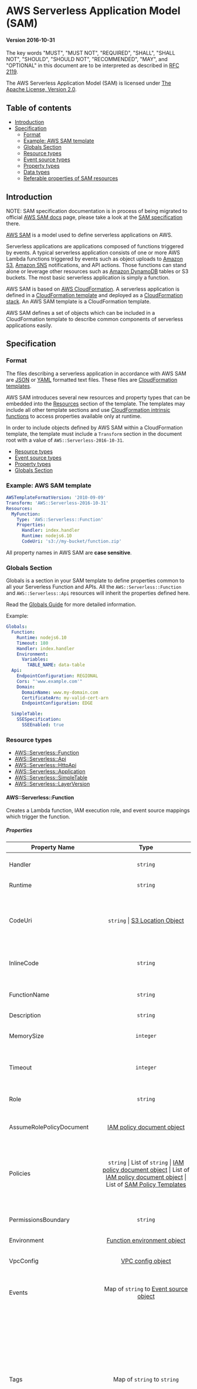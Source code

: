 # AWS Serverless Application Model (SAM)

#### Version 2016-10-31

The key words "MUST", "MUST NOT", "REQUIRED", "SHALL", "SHALL NOT", "SHOULD", "SHOULD NOT", "RECOMMENDED", "MAY", and "OPTIONAL" in this document are to be interpreted as described in [RFC 2119](http://www.ietf.org/rfc/rfc2119.txt).

The AWS Serverless Application Model (SAM) is licensed under [The Apache License, Version 2.0](http://www.apache.org/licenses/LICENSE-2.0.html).

## Table of contents
* [Introduction](#introduction)
* [Specification](#specification)
  * [Format](#format)
  * [Example: AWS SAM template](#example-aws-sam-template)
  * [Globals Section](#globals-section)
  * [Resource types](#resource-types)
  * [Event source types](#event-source-types)
  * [Property types](#property-types)
  * [Data types](#data-types)
  * [Referable properties of SAM resources](#referable-properties-of-sam-resources)


## Introduction
NOTE: SAM specification documentation is in process of being migrated to official [AWS SAM docs](https://docs.aws.amazon.com/serverless-application-model/latest/developerguide/what-is-sam.html) page, please take a look at the [SAM specification](https://docs.aws.amazon.com/serverless-application-model/latest/developerguide/sam-specification.html) there.

[AWS SAM](https://docs.aws.amazon.com/serverless-application-model/latest/developerguide/sam-specification.html) is a model used to define serverless applications on AWS.

Serverless applications are applications composed of functions triggered by events. A typical serverless application consists of one or more AWS Lambda functions triggered by events such as object uploads to [Amazon S3](https://aws.amazon.com/s3), [Amazon SNS](https://aws.amazon.com/sns) notifications, and API actions. Those functions can stand alone or leverage other resources such as [Amazon DynamoDB](https://aws.amazon.com/dynamodb) tables or S3 buckets. The most basic serverless application is simply a function.

AWS SAM is based on [AWS CloudFormation](https://aws.amazon.com/cloudformation/). A serverless application is defined in a [CloudFormation template](http://docs.aws.amazon.com/AWSCloudFormation/latest/UserGuide/gettingstarted.templatebasics.html) and deployed as a [CloudFormation stack](http://docs.aws.amazon.com/AWSCloudFormation/latest/UserGuide/updating.stacks.walkthrough.html). An AWS SAM template is a CloudFormation template.

AWS SAM defines a set of objects which can be included in a CloudFormation template to describe common components of serverless applications easily.


## Specification

### Format

The files describing a serverless application in accordance with AWS SAM are [JSON](http://www.json.org/) or [YAML](http://yaml.org/spec/1.1/) formatted text files. These files are [CloudFormation templates](http://docs.aws.amazon.com/AWSCloudFormation/latest/UserGuide/template-guide.html).

AWS SAM introduces several new resources and property types that can be embedded into the [Resources](http://docs.aws.amazon.com/AWSCloudFormation/latest/UserGuide/resources-section-structure.html) section of the template. The templates may include all other template sections and use [CloudFormation intrinsic functions](http://docs.aws.amazon.com/AWSCloudFormation/latest/UserGuide/intrinsic-function-reference.html) to access properties available only at runtime.

In order to include objects defined by AWS SAM within a CloudFormation template, the template must include a `Transform` section in the document root with a value of `AWS::Serverless-2016-10-31`.

 - [Resource types](#resource-types)
 - [Event source types](#event-source-types)
 - [Property types](#property-types)
 - [Globals Section](#globals-section)


### Example: AWS SAM template

```yaml
AWSTemplateFormatVersion: '2010-09-09'
Transform: 'AWS::Serverless-2016-10-31'
Resources:
  MyFunction:
    Type: 'AWS::Serverless::Function'
    Properties:
      Handler: index.handler
      Runtime: nodejs6.10
      CodeUri: 's3://my-bucket/function.zip'
```

All property names in AWS SAM are **case sensitive**.

### Globals Section
Globals is a section in your SAM template to define properties common to all your Serverless Function and APIs. All the `AWS::Serverless::Function` and
`AWS::Serverless::Api` resources will inherit the properties defined here.

Read the [Globals Guide](../docs/globals.rst) for more detailed information.

Example:

```yaml
Globals:
  Function:
    Runtime: nodejs6.10
    Timeout: 180
    Handler: index.handler
    Environment:
      Variables:
        TABLE_NAME: data-table
  Api:
    EndpointConfiguration: REGIONAL
    Cors: "'www.example.com'"
    Domain:
      DomainName: www.my-domain.com
      CertificateArn: my-valid-cert-arn
      EndpointConfiguration: EDGE

  SimpleTable:
    SSESpecification:
      SSEEnabled: true
```


### Resource types
 - [AWS::Serverless::Function](#awsserverlessfunction)
 - [AWS::Serverless::Api](#awsserverlessapi)
 - [AWS::Serverless::HttpApi](#awsserverlesshttpapi)
 - [AWS::Serverless::Application](#awsserverlessapplication)
 - [AWS::Serverless::SimpleTable](#awsserverlesssimpletable)
 - [AWS::Serverless::LayerVersion](#awsserverlesslayerversion)

#### AWS::Serverless::Function

Creates a Lambda function, IAM execution role, and event source mappings which trigger the function.

##### Properties

Property Name | Type | Description
---|:---:|---
Handler | `string` | **Required.** Function within your code that is called to begin execution.
Runtime | `string` | **Required.** The runtime environment.
CodeUri | `string` <span>&#124;</span> [S3 Location Object](#s3-location-object) | **Either CodeUri or InlineCode must be specified.** S3 Uri or location to the function code. The S3 object this Uri references MUST be a [Lambda deployment package](http://docs.aws.amazon.com/lambda/latest/dg/deployment-package-v2.html).
InlineCode | `string` | **Either CodeUri or InlineCode must be specified.** The inline code for the lambda.
FunctionName | `string` | A name for the function. If you don't specify a name, a unique name will be generated for you. [More Info](http://docs.aws.amazon.com/AWSCloudFormation/latest/UserGuide/aws-resource-lambda-function.html#cfn-lambda-function-functionname)
Description | `string` | Description of the function.
MemorySize | `integer` | Size of the memory allocated per invocation of the function in MB. Defaults to 128.
Timeout | `integer` | Maximum time that the function can run before it is killed in seconds. Defaults to 3.
Role | `string` | ARN of an IAM role to use as this function's execution role. If omitted, a default role is created for this function.
AssumeRolePolicyDocument | [IAM policy document object](http://docs.aws.amazon.com/IAM/latest/UserGuide/reference_policies.html) | AssumeRolePolicyDocument of the default created role for this function.
Policies | `string` <span>&#124;</span> List of `string` <span>&#124;</span> [IAM policy document object](http://docs.aws.amazon.com/IAM/latest/UserGuide/reference_policies.html) <span>&#124;</span> List of [IAM policy document object](http://docs.aws.amazon.com/IAM/latest/UserGuide/reference_policies.html) <span>&#124;</span> List of [SAM Policy Templates](../docs/policy_templates.rst) | Names of AWS managed IAM policies or IAM policy documents or SAM Policy Templates that this function needs, which should be appended to the default role for this function. If the Role property is set, this property has no meaning.
PermissionsBoundary | `string` | ARN of a permissions boundary to use for this function's execution role.
Environment | [Function environment object](#environment-object) | Configuration for the runtime environment.
VpcConfig | [VPC config object](http://docs.aws.amazon.com/AWSCloudFormation/latest/UserGuide/aws-properties-lambda-function-vpcconfig.html) | Configuration to enable this function to access private resources within your VPC.
Events | Map of `string` to [Event source object](#event-source-object) | A map (string to [Event source object](#event-source-object)) that defines the events that trigger this function. Keys are limited to alphanumeric characters.
Tags | Map of `string` to `string` | A map (string to string) that specifies the tags to be added to this function. Keys and values are limited to alphanumeric characters. Keys can be 1 to 127 Unicode characters in length and cannot be prefixed with `aws:`. Values can be 1 to 255 Unicode characters in length. When the stack is created, SAM will automatically add a `lambda:createdBy:SAM` tag to this Lambda function. Tags will also be applied to default roles generated by the function.
Tracing | `string` | String that specifies the function's [X-Ray tracing mode](http://docs.aws.amazon.com/lambda/latest/dg/lambda-x-ray.html). Accepted values are `Active` and `PassThrough`
KmsKeyArn | `string` | The Amazon Resource Name (ARN) of an AWS Key Management Service (AWS KMS) key that Lambda uses to encrypt and decrypt your function's environment variables.
DeadLetterQueue | `map` <span>&#124;</span> [DeadLetterQueue Object](#deadletterqueue-object) | Configures SNS topic or SQS queue where Lambda sends events that it can't process.
DeploymentPreference | [DeploymentPreference Object](#deploymentpreference-object) | Settings to enable Safe Lambda Deployments. Read the [usage guide](../docs/safe_lambda_deployments.rst) for detailed information.
Layers | list of `string` | List of LayerVersion ARNs that should be used by this function. The order specified here is the order that they will be imported when running the Lambda function.
AutoPublishAlias | `string` | Name of the Alias. Read [AutoPublishAlias Guide](../docs/safe_lambda_deployments.rst#instant-traffic-shifting-using-lambda-aliases) for how it works
VersionDescription | `string` | A string that specifies the Description field which will be added on the new lambda version
ReservedConcurrentExecutions | `integer` | The maximum of concurrent executions you want to reserve for the function. For more information see [AWS Documentation on managing concurrency](https://docs.aws.amazon.com/lambda/latest/dg/concurrent-executions.html)
ProvisionedConcurrencyConfig | [ProvisionedConcurrencyConfig Object](#provisioned-concurrency-config-object) | Configure provisioned capacity for a number of concurrent executions on Lambda Alias property.
EventInvokeConfig | [EventInvokeConfig object](#event-invoke-config-object) | Configure options for [asynchronous invocation](https://docs.aws.amazon.com/lambda/latest/dg/invocation-async.html) on the function.

##### Return values

###### Ref

When the logical ID of this resource is provided to the [Ref](http://docs.aws.amazon.com/AWSCloudFormation/latest/UserGuide/intrinsic-function-reference-ref.html) intrinsic function, it returns the resource name of the underlying Lambda function.

###### Fn::GetAtt

When the logical ID of this resource is provided to the [Fn::GetAtt](http://docs.aws.amazon.com/AWSCloudFormation/latest/UserGuide/intrinsic-function-reference-getatt.html) intrinsic function, it returns a value for a specified attribute of this type. This section lists the available attributes.

Attribute Name | Description
---|---
Arn | The ARN of the Lambda function.

###### Referencing Lambda Version & Alias resources

When you use `AutoPublishAlias` property, SAM will generate a Lambda Version and Alias resource for you. If you want to refer to these properties in an intrinsic function such as Ref or Fn::GetAtt, you can append `.Version` or `.Alias` suffix to the function's Logical ID. SAM will convert it to the correct Logical ID of the auto-generated Version or Alias resource respectively.

Example:

Assume the following Serverless Function

```yaml
Resources:
  MyLambdaFunction:
    Type: AWS::Serverless::Function
    Properties:
      ...
      AutoPublishAlias: live
      ...
```

Version can be referenced as:
```yaml
"Ref": "MyLambdaFunction.Version"
```

Alias can be referenced as:
```yaml
"Ref": "MyLambdaFunction.Alias"
```

This can be used with other intrinsic functions such as "Fn::GetAtt" or "Fn::Sub" or "Fn::Join" as well.

###### Example: AWS::Serverless::Function

```yaml
Handler: index.js
Runtime: nodejs6.10
CodeUri: 's3://my-code-bucket/my-function.zip'
Description: Creates thumbnails of uploaded images
MemorySize: 1024
Timeout: 15
Policies:
 - AWSLambdaExecute # Managed Policy
 - Version: '2012-10-17' # Policy Document
   Statement:
     - Effect: Allow
       Action:
         - s3:GetObject
         - s3:GetObjectACL
       Resource: 'arn:aws:s3:::my-bucket/*'
Environment:
  Variables:
    TABLE_NAME: my-table
Events:
  PhotoUpload:
    Type: S3
    Properties:
      Bucket: my-photo-bucket # bucket must be created in the same template
Tags:
  AppNameTag: ThumbnailApp
  DepartmentNameTag: ThumbnailDepartment
Layers:
  - !Sub arn:${AWS::Partition}:lambda:${AWS::Region}:123456789012:layer:MyLayer:1
```

#### AWS::Serverless::Api

Creates a collection of Amazon API Gateway resources and methods that can be invoked through HTTPS endpoints.

An `AWS::Serverless::Api` resource need not be explicitly added to a AWS Serverless Application Model template. A resource of this type is implicitly created from the union of [Api](#api) events defined on `AWS::Serverless::Function` resources defined in the template that do not refer to an `AWS::Serverless::Api` resource. An `AWS::Serverless::Api` resource should be used to define and document the API using [OpenAPI](https://github.com/OAI/OpenAPI-Specification), which provides more ability to configure the underlying Amazon API Gateway resources.

##### Properties

Property Name | Type | Description
---|:---:|---
Name | `string` | A name for the API Gateway RestApi resource.
StageName | `string` | **Required** The name of the stage, which API Gateway uses as the first path segment in the invoke Uniform Resource Identifier (URI).
DefinitionUri | `string` <span>&#124;</span> [S3 Location Object](#s3-location-object) | S3 URI or location to the OpenAPI document describing the API. If neither `DefinitionUri` nor `DefinitionBody` are specified, SAM will generate a `DefinitionBody` for you based on your template configuration. **Note** Intrinsic functions are not supported in external OpenAPI files, instead use DefinitionBody to define OpenAPI definition.
DefinitionBody | `JSON or YAML Object` | OpenAPI specification that describes your API. If neither `DefinitionUri` nor `DefinitionBody` are specified, SAM will generate a `DefinitionBody` for you based on your template configuration.
CacheClusterEnabled | `boolean` | Indicates whether cache clustering is enabled for the stage.
CacheClusterSize | `string` | The stage's cache cluster size.
Variables | Map of `string` to `string` | A map (string to string map) that defines the stage variables, where the variable name is the key and the variable value is the value. Variable names are limited to alphanumeric characters. Values must match the following regular expression: `[A-Za-z0-9._~:/?#&amp;=,-]+`.
MethodSettings | List of [CloudFormation MethodSettings property](https://docs.aws.amazon.com/AWSCloudFormation/latest/UserGuide/aws-properties-apitgateway-stage-methodsetting.html) | Configures all settings for API stage including Logging, Metrics, CacheTTL, Throttling. This value is passed through to CloudFormation. So any values supported by CloudFormation ``MethodSettings`` property can be used here.
Tags | Map of `string` to `string` | A map (string to string) that specifies the tags to be added to this API Stage. Keys and values are limited to alphanumeric characters.
EndpointConfiguration | `string` | Specify the type of endpoint for API endpoint. Value is either `REGIONAL`, `EDGE`, or `PRIVATE`.
BinaryMediaTypes | List of `string` |  List of MIME types that your API could return. Use this to enable binary support for APIs. Use `~1` instead of `/` in the mime types (See examples in [template.yaml](../examples/2016-10-31/implicit_api_settings/template.yaml)).
MinimumCompressionSize | `int` | Allow compression of response bodies based on client's Accept-Encoding header. Compression is triggered when response body size is greater than or equal to your configured threshold. The maximum body size threshold is 10 MB (10,485,760 Bytes). The following compression types are supported: gzip, deflate, and identity.
Cors | `string` or [Cors Configuration](#cors-configuration) | Enable CORS for all your APIs. Specify the domain to allow as a string or specify a dictionary with additional [Cors Configuration](#cors-configuration). NOTE: Cors requires SAM to modify your OpenAPI definition. Hence it works only inline OpenAPI defined with `DefinitionBody`.
Auth | [API Auth Object](#api-auth-object) | Auth configuration for this API. Define Lambda and Cognito `Authorizers` and specify a `DefaultAuthorizer` for this API. Can specify default ApiKey restriction using `ApiKeyRequired`. Also define `ResourcePolicy` and specify `CustomStatements` which is a list of policy statements that will be added to the resource policies on the API. To whitelist specific AWS accounts, add `AwsAccountWhitelist: [<list of account ids>]` under ResourcePolicy. Similarly, `AwsAccountBlacklist`, `IpRangeWhitelist`, `IpRangeBlacklist`, `SourceVpcWhitelist`, `SourceVpcBlacklist` are also supported.
GatewayResponses | Map of [Gateway Response Type](https://docs.aws.amazon.com/apigateway/api-reference/resource/gateway-response/) to [Gateway Response Object](#gateway-response-object) | Configures Gateway Reponses for an API. Gateway Responses are responses returned by API Gateway, either directly or through the use of Lambda Authorizers. Keys for this object are passed through to Api Gateway, so any value supported by `GatewayResponse.responseType` is supported here.
AccessLogSetting | [CloudFormation AccessLogSetting property](https://docs.aws.amazon.com/AWSCloudFormation/latest/UserGuide/aws-properties-apigateway-stage-accesslogsetting.html) | Configures Access Log Setting for a stage. This value is passed through to CloudFormation, so any value supported by `AccessLogSetting` is supported here.
CanarySetting | [CloudFormation CanarySetting property](https://docs.aws.amazon.com/AWSCloudFormation/latest/UserGuide/aws-properties-apigateway-stage-canarysetting.html) | Configure a Canary Setting to a Stage of a regular deployment. This value is passed through to Cloudformation, so any value supported by `CanarySetting` is supported here.
TracingEnabled | `boolean` | Indicates whether active tracing with X-Ray is enabled for the stage.
Models | `List of JSON or YAML objects` | JSON schemas that describes the models to be used by API methods.
Domain | [Domain Configuration Object](#domain-configuration-object) | Configuration settings for custom domains on API. Must contain `DomainName` and `CertificateArn`
OpenApiVersion | `string` | Version of OpenApi to use. This can either be `'2.0'` for the swagger spec or one of the OpenApi 3.0 versions, like `'3.0.1'`. Setting this property to any valid value will also remove the stage `Stage` that SAM creates.

##### Return values

###### Ref

When the logical ID of this resource is provided to the [Ref intrinsic function](http://docs.aws.amazon.com/AWSCloudFormation/latest/UserGuide/intrinsic-function-reference-ref.html), it returns the resource name of the underlying API Gateway RestApi.

##### Example: AWS::Serverless::Api

```yaml
StageName: prod
DefinitionUri: openapi.yml
```

###### Referencing generated resources - Stage & Deployment

SAM will generate an API Gateway Stage and API Gateway Deployment for every `AWS::Serverless::Api` resource. If you want to refer to these properties with the intrinsic function !Ref, you can append `.Stage` and `.Deployment` suffix to the API's Logical ID. SAM will convert it to the correct Logical ID of the auto-generated Stage or Deployment resource respectively.

#### AWS::Serverless::HttpApi

Creates a collection of Amazon API Gateway resources and methods that can be invoked through HTTPS endpoints.

An `AWS::Serverless::HttpApi` resource need not be explicitly added to a AWS Serverless Application Model template. A resource of this type is implicitly created from the union of [HttpApi](#httpapi) events defined on `AWS::Serverless::Function` resources defined in the template that do not refer to an `AWS::Serverless::HttpApi` resource. An `AWS::Serverless::HttpApi` resource should be used to define and document the API using OpenApi 3.0, which provides more ability to configure the underlying Amazon API Gateway resources.

For complete documentation about this new feature and examples, see the [HTTP API SAM Documentation](https://docs.aws.amazon.com/serverless-application-model/latest/developerguide/sam-resource-httpapi.html)

##### Properties

Property Name | Type | Description
---|:---:|---
StageName | `string` | The name of the API stage. If a name is not given, SAM will use the `$default` stage from Api Gateway.
DefinitionUri | `string` <span>&#124;</span> [S3 Location Object](#s3-location-object) | S3 URI or location to the Swagger document describing the API. If neither `DefinitionUri` nor `DefinitionBody` are specified, SAM will generate a `DefinitionBody` for you based on your template configuration. **Note** Intrinsic functions are not supported in external OpenApi files, instead use DefinitionBody to define OpenApi definition.
DefinitionBody | `JSON or YAML Object` | OpenApi specification that describes your API. If neither `DefinitionUri` nor `DefinitionBody` are specified, SAM will generate a `DefinitionBody` for you based on your template configuration.
Auth | [HTTP API Auth Object](https://docs.aws.amazon.com/serverless-application-model/latest/developerguide/sam-property-httpapi-httpapiauth.html) | Configure authorization to control access to your API Gateway API.
Tags | Map of `string` to `string` | A map (string to string) that specifies the [tags](https://docs.aws.amazon.com/AWSCloudFormation/latest/UserGuide/aws-properties-resource-tags.html) to be added to this HTTP API. When the stack is created, SAM will automatically add the following tag: `httpapi:createdBy: SAM`.
AccessLogSettings | [AccessLogSettings](https://docs.aws.amazon.com/AWSCloudFormation/latest/UserGuide/aws-properties-apigatewayv2-stage-accesslogsettings.html) | Settings for logging access in a stage.
CorsConfiguration | `boolean` or [CorsConfiguration Object](#cors-configuration-object) | Enable CORS for all your Http APIs. Specify `true` for adding Cors with domain '*' to your Http APIs or specify a dictionary with additional [CorsConfiguration-Object](#cors-configuration-object). SAM adds `x-amazon-apigateway-cors` header in open api definition for your Http API when this property is defined. NOTE: Cors requires SAM to modify your OpenAPI definition. Hence it works only inline OpenAPI defined with `DefinitionBody`.
DefaultRouteSettings | [RouteSettings](https://docs.aws.amazon.com/AWSCloudFormation/latest/UserGuide/aws-properties-apigatewayv2-stage-routesettings.html) | The default route settings for this HTTP API.
RouteSettings | [RouteSettings](https://docs.aws.amazon.com/AWSCloudFormation/latest/UserGuide/aws-properties-apigatewayv2-stage-routesettings.html) | Per-route route settings for this HTTP API.
Domain | [Domain Configuration Object](#domain-configuration-object) | Configuration settings for custom domains on API. Must contain `DomainName` and `CertificateArn`
StageVariables | Map of `string` to `string` | A map that defines the stage variables for a Stage. Variable names can have alphanumeric and underscore characters, and the values must match [A-Za-z0-9-._~:/?#&=,]+.
FailOnWarnings | `boolean` | Specifies whether to rollback the API creation (true) or not (false) when a warning is encountered. The default value is false.

##### Return values

###### Ref

When the logical ID of this resource is provided to the [Ref intrinsic function](http://docs.aws.amazon.com/AWSCloudFormation/latest/UserGuide/intrinsic-function-reference-ref.html), it returns the resource name of the underlying API Gateway Api.

#### AWS::Serverless::Application

Embeds a serverless application from the [AWS Serverless Application Repository](https://serverlessrepo.aws.amazon.com/) or from an Amazon S3 bucket as a nested application. Nested applications are deployed as nested stacks, which can contain multiple other resources, including other `AWS::Serverless::Application` resources.

##### Properties

Property Name | Type | Description
---|:---:|---
Location | `string` or [Application Location Object](#application-location-object) | **Required** Template URL or location of nested application. If a template URL is given, it must follow the format specified in the [CloudFormation TemplateUrl documentation](https://docs.aws.amazon.com/AWSCloudFormation/latest/UserGuide/aws-properties-stack.html#cfn-cloudformation-stack-templateurl) and contain a valid CloudFormation or SAM template.
Parameters | Map of `string` to `string` | Application parameter values.
NotificationARNs | List of `string` |  A list of existing Amazon SNS topics where notifications about stack events are sent.
Tags | Map of `string` to `string` | A map (string to string) that specifies the [tags](https://docs.aws.amazon.com/AWSCloudFormation/latest/UserGuide/aws-properties-resource-tags.html) to be added to this application. When the stack is created, SAM will automatically add the following tags: lambda:createdBy:SAM, serverlessrepo:applicationId:\<applicationId>, serverlessrepo:semanticVersion:\<semanticVersion>.
TimeoutInMinutes | `integer` | The length of time, in minutes, that AWS CloudFormation waits for the nested stack to reach the CREATE_COMPLETE state. The default is no timeout. When AWS CloudFormation detects that the nested stack has reached the CREATE_COMPLETE state, it marks the nested stack resource as CREATE_COMPLETE in the parent stack and resumes creating the parent stack. If the timeout period expires before the nested stack reaches CREATE_COMPLETE, AWS CloudFormation marks the nested stack as failed and rolls back both the nested stack and parent stack.

Other provided top-level resource attributes, e.g., Condition, DependsOn, etc, are automatically passed through to the underlying AWS::CloudFormation::Stack resource.


##### Return values

###### Ref

When the logical ID of this resource is provided to the [Ref intrinsic function](http://docs.aws.amazon.com/AWSCloudFormation/latest/UserGuide/intrinsic-function-reference-ref.html), it returns the resource name of the underlying CloudFormation nested stack.

###### Fn::GetAtt

When the logical ID of this resource is provided to the [Fn::GetAtt intrinsic function](https://docs.aws.amazon.com/AWSCloudFormation/latest/UserGuide/intrinsic-function-reference-getatt.html), it returns a value for a specified attribute of this type. This section lists the available attributes.

Attribute Name | Description
---|---
Outputs.*ApplicationOutputName* | The value of the stack output with name *ApplicationOutputName*.

##### Example: AWS::Serverless::Application

```yaml
Resources:
  MyApplication:
    Type: AWS::Serverless::Application
    Properties:
      Location:
        ApplicationId: 'arn:aws:serverlessrepo:us-east-1:012345678901:applications/my-application'
        SemanticVersion: 1.0.0
      Parameters:
        StringParameter: parameter-value
        IntegerParameter: 2
  MyOtherApplication:
    Type: AWS::Serverless::Application
    Properties:
      Location: https://s3.amazonaws.com/demo-bucket/template.yaml
Outputs:
  MyNestedApplicationOutput:
    Value: !GetAtt MyApplication.Outputs.ApplicationOutputName
    Description: Example nested application output
```

#### AWS::Serverless::SimpleTable

The `AWS::Serverless::SimpleTable` resource creates a DynamoDB table with a single attribute primary key. It is useful when data only needs to be accessed via a primary key. To use the more advanced functionality of DynamoDB, use an [AWS::DynamoDB::Table](http://docs.aws.amazon.com/AWSCloudFormation/latest/UserGuide/aws-resource-dynamodb-table.html) resource instead.

##### Properties

Property Name | Type | Description
---|:---:|---
PrimaryKey | [Primary Key Object](#primary-key-object) | Attribute name and type to be used as the table's primary key. **This cannot be modified without replacing the resource.** Defaults to `String` attribute named `id`.
ProvisionedThroughput | [Provisioned Throughput Object](http://docs.aws.amazon.com/AWSCloudFormation/latest/UserGuide/aws-properties-dynamodb-provisionedthroughput.html) | Read and write throughput provisioning information. If ProvisionedThroughput is not specified BillingMode will be specified as PAY_PER_REQUEST
Tags | Map of `string` to `string` | A map (string to string) that specifies the tags to be added to this table. Keys and values are limited to alphanumeric characters.
TableName | `string` | Name for the DynamoDB Table
SSESpecification | [DynamoDB SSESpecification](https://docs.aws.amazon.com/AWSCloudFormation/latest/UserGuide/aws-properties-dynamodb-table-ssespecification.html) | Specifies the settings to enable server-side encryption.

##### Return values

###### Ref

When the logical ID of this resource is provided to the [Ref](http://docs.aws.amazon.com/AWSCloudFormation/latest/UserGuide/intrinsic-function-reference-ref.html) intrinsic function, it returns the resource name of the underlying DynamoDB table.

##### Example: AWS::Serverless::SimpleTable

```yaml
Properties:
  TableName: my-table
  PrimaryKey:
    Name: id
    Type: String
  ProvisionedThroughput:
    ReadCapacityUnits: 5
    WriteCapacityUnits: 5
  Tags:
    Department: Engineering
    AppType: Serverless
  SSESpecification:
    SSEEnabled: true
```

#### AWS::Serverless::LayerVersion

Creates a Lambda LayerVersion that contains library or runtime code needed by a Lambda Function. When a Serverless LayerVersion is transformed, SAM also transforms the logical id of the resource so that old LayerVersions are not automatically deleted by CloudFormation when the resource is updated.

Property Name | Type | Description
---|:---:|---
LayerName | `string` | Name of this layer. If you don't specify a name, the logical id of the resource will be used as the name.
Description | `string` | Description of this layer.
ContentUri | `string` <span>&#124;</span> [S3 Location Object](#s3-location-object) | **Required.** S3 Uri or location for the layer code.
CompatibleRuntimes | List of `string`| List of runtimes compatible with this LayerVersion.
LicenseInfo | `string` | Information about the license for this LayerVersion.
RetentionPolicy | `string` | Options are `Retain` and `Delete`. Defaults to `Retain`. When `Retain` is set, SAM adds `DeletionPolicy: Retain` to the transformed resource so CloudFormation does not delete old versions after an update.

##### Return values

###### Ref

When the logical ID of this resource is provided to the [Ref](http://docs.aws.amazon.com/AWSCloudFormation/latest/UserGuide/intrinsic-function-reference-ref.html) intrinsic function, it returns the resource ARN of the underlying Lambda LayerVersion.

##### Example: AWS::Serverless::LayerVersion

```yaml
Properties:
  LayerName: MyLayer
  Description: Layer description
  ContentUri: 's3://my-bucket/my-layer.zip'
  CompatibleRuntimes:
    - nodejs6.10
    - nodejs8.10
  LicenseInfo: 'Available under the MIT-0 license.'
  RetentionPolicy: Retain
```


### Event source types
 - [S3](#s3)
 - [SNS](#sns)
 - [Kinesis](#kinesis)
 - [DynamoDB](#dynamodb)
 - [SQS](#sqs)
 - [Api](#api)
 - [Schedule](#schedule)
 - [CloudWatchEvent](#cloudwatchevent)
 - [EventBridgeRule](#eventbridgerule)
 - [CloudWatchLogs](#cloudwatchlogs)
 - [IoTRule](#iotrule)
 - [AlexaSkill](#alexaskill)
 - [Cognito](#cognito)

#### S3

The object describing an event source with type `S3`.

##### Properties

Property Name | Type | Description
---|:---:|---
Bucket | `string` | **Required.** S3 bucket name.
Events | `string` <span>&#124;</span> List of `string` | **Required.** See [Amazon S3 supported event types](http://docs.aws.amazon.com/AmazonS3/latest/dev/NotificationHowTo.html#supported-notification-event-types) for valid values.
Filter | [Amazon S3 notification filter](http://docs.aws.amazon.com/AWSCloudFormation/latest/UserGuide/aws-properties-s3-bucket-notificationconfiguration-config-filter.html) | Rules to filter events on.

NOTE: To specify an S3 bucket as an event source for a Lambda function, both resources have to be declared in the same template. AWS SAM does not support specifying an existing bucket as an event source.

##### Example: S3 event source object

```yaml
Type: S3
Properties:
  Bucket: my-photo-bucket # bucket must be created in the same template
  Events: s3:ObjectCreated:*
  Filter:
    S3Key:
      Rules:
        - Name: prefix|suffix
          Value: my-prefix|my-suffix
```

#### SNS

The object describing an event source with type `SNS`.

##### Properties

Property Name | Type | Description
---|:---:|---
Topic | `string` | **Required.** Topic ARN.
Region | `string` | Region.
FilterPolicy | [Amazon SNS filter policy](https://docs.aws.amazon.com/sns/latest/dg/message-filtering.html) | Policy assigned to the topic subscription in order to receive only a subset of the messages.
SqsSubscription | `boolean` | Set to `true` to enable batching SNS topic notifications in an SQS queue.

##### Example: SNS event source object

```yaml
Type: SNS
Properties:
  Topic: arn:aws:sns:us-east-1:123456789012:my_topic
  FilterPolicy:
    store:
      - example_corp
    price_usd:
      - numeric:
          - ">="
          - 100
```

#### Kinesis

The object describing an event source with type `Kinesis`.

##### Properties

Property Name | Type | Description
---|:---:|---
Stream | `string` | **Required.** ARN of the Amazon Kinesis stream.
StartingPosition | `string` | **Required.** One of `TRIM_HORIZON` or `LATEST`.
BatchSize | `integer` | Maximum number of stream records to process per function invocation.
Enabled | `boolean` | Indicates whether Lambda begins polling the event source.
MaximumBatchingWindowInSeconds | `integer` | The maximum amount of time to gather records before invoking the function.
MaximumRetryAttempts | `integer` | The number of times to retry a record before it is bypassed. If an `OnFailure` destination is set, metadata describing the records will be sent to the destination. If no destination is set, the records will be bypassed
BisectBatchOnFunctionError | `boolean` | A boolean flag which determines whether a failed batch will be split in two after a failed invoke.
MaximumRecordAgeInSeconds | `integer` | The maximum age of a record that will be invoked by Lambda. If an `OnFailure` destination is set, metadata describing the records will be sent to the destination. If no destination is set, the records will be bypassed
DestinationConfig | [Destination Config Object](#destination-config-object) | Expired record metadata/retries and exhausted metadata is sent to this destination after they have passed the defined limits.
ParallelizationFactor | `integer` | Allocates multiple virtual shards, increasing the Lambda invokes by the given factor and speeding up the stream processing.

**NOTE:** `SQSSendMessagePolicy` or `SNSPublishMessagePolicy` needs to be added in `Policies` for publishing messages to the `SQS` or `SNS` resource mentioned in `OnFailure` property


##### Example: Kinesis event source object

```yaml
Type: Kinesis
Properties:
  Stream: arn:aws:kinesis:us-east-1:123456789012:stream/my-stream
  StartingPosition: TRIM_HORIZON
  BatchSize: 10
  MaximumBatchingWindowInSeconds: 10
  Enabled: true
  ParallelizationFactor: 8
  MaximumRetryAttempts: 100
  BisectBatchOnFunctionError: true
  MaximumRecordAgeInSeconds: 604800
  DestinationConfig:
    OnFailure:
      Type: SQS
      Destination: !GetAtt MySqsQueue.Arn
```

#### DynamoDB

The object describing an event source with type `DynamoDB`.

##### Properties

Property Name | Type | Description
---|:---:|---
Stream | `string` | **Required.** ARN of the DynamoDB stream.
StartingPosition | `string` | **Required.** One of `TRIM_HORIZON` or `LATEST`.
BatchSize | `integer` | Maximum number of stream records to process per function invocation.
Enabled | `boolean` | Indicates whether Lambda begins polling the event source.
MaximumBatchingWindowInSeconds | `integer` | The maximum amount of time to gather records before invoking the function.
MaximumRetryAttempts | `integer` | The number of times to retry a record before it is bypassed. If an `OnFailure` destination is set, metadata describing the records will be sent to the destination. If no destination is set, the records will be bypassed
BisectBatchOnFunctionError | `boolean` | A boolean flag which determines whether a failed batch will be split in two after a failed invoke.
MaximumRecordAgeInSeconds | `integer` | The maximum age of a record that will be invoked by Lambda. If an `OnFailure` destination is set, metadata describing the records will be sent to the destination. If no destination is set, the records will be bypassed
DestinationConfig | [DestinationConfig Object](#destination-config-object) | Expired record metadata/retries and exhausted metadata is sent to this destination after they have passed the defined limits.
ParallelizationFactor | `integer` | Allocates multiple virtual shards, increasing the Lambda invokes by the given factor and speeding up the stream processing.

##### Example: DynamoDB event source object

```yaml
Type: DynamoDB
Properties:
  Stream: arn:aws:dynamodb:us-east-1:123456789012:table/TestTable/stream/2016-08-11T21:21:33.291
  StartingPosition: TRIM_HORIZON
  BatchSize: 10
  MaximumBatchingWindowInSeconds: 10
  Enabled: false
  ParallelizationFactor: 8
  MaximumRetryAttempts: 100
  BisectBatchOnFunctionError: true
  MaximumRecordAgeInSeconds: 86400
  DestinationConfig:
    OnFailure:
      Type: SQS
      Destination: !GetAtt MySqsQueue.Arn
```

#### SQS

The object describing an event source with type `SQS`.

##### Properties

Property Name | Type | Description
---|:---:|---
Queue | `string` | **Required.** ARN of the SQS queue.
BatchSize | `integer` | Maximum number of messages to process per function invocation.
Enabled | `boolean` | Indicates whether Lambda begins polling the event source.

##### Example: SQS event source object

```yaml
Type: SQS
Properties:
  Queue: arn:aws:sqs:us-west-2:012345678901:my-queue
  BatchSize: 10
  Enabled: false
```

#### Destination Config Object

Expired record metatadata/retries exhausted metadata is sent to this destination after they have passed the defined limits.

##### Properties
Property Name | Type | Description
---|:---:|---
DestinationConfig | [OnFailure Object](#onfailure-object) | On failure all the messages get redirected to the given destination arn.

#### OnFailure Object
Property Name | Type | Description
---|:---:|---
Destination | `string` | Destination arn to redirect to either a SQS or a SNS resource
Type | `string` | This field accepts either `SQS` or `SNS` as input. This sets the required policies for sending or publishing messages to SQS or SNS resource on failure


##### Example
```yaml
  DestinationConfig:
    OnFailure:
      Type: SQS # or SNS. this is optional. If this is not added then `SQSSendMessagePolicy` or `SNSPublishMessagePolicy` needs to be added in `Policies` for publishing messages to the `SQS` or `SNS` resource mentioned in `OnFailure` property
      Destination: arn:aws:sqs:us-west-2:012345678901:my-queue # required
```

#### Api

The object describing an event source with type `Api`.

If an [AWS::Serverless::Api](#aws-serverless-api) resource is defined, the path and method values MUST correspond to an operation in the OpenAPI definition of the API. If no [AWS::Serverless::Api](#aws-serverless-api) is defined, the function input and output are a representation of the HTTP request and HTTP response. For example, using the JavaScript API, the status code and body of the response can be controlled by returning an object with the keys `statusCode` and `body`.

##### Properties

Property Name | Type | Description
---|:---:|---
Path | `string` | **Required.** Uri path for which this function is invoked. MUST start with `/`.
Method | `string` | **Required.** HTTP method for which this function is invoked.
RestApiId | `string` | Identifier of a RestApi resource which MUST contain an operation with the given path and method. Typically, this is set to [reference](http://docs.aws.amazon.com/AWSCloudFormation/latest/UserGuide/intrinsic-function-reference-ref.html) an `AWS::Serverless::Api` resource defined in this template. If not defined, a default `AWS::Serverless::Api` resource is created using a generated Swagger document containing a union of all paths and methods defined by `Api` events defined in this template that do not specify a RestApiId.
Auth | [Function Auth Object](#function-auth-object) | Auth configuration for this specific Api+Path+Method. Useful for overriding the API's `DefaultAuthorizer` setting auth config on an individual path when no `DefaultAuthorizer` is specified or overriding the default `ApiKeyRequired` setting.
RequestModel | [Function Request Model Object](#function-request-model-object) | Request model configuration for this specific Api+Path+Method.
RequestParameters | List of `string` <span>&#124;</span> List of [Function Request Parameter Object](#function-request-parameter-object) | Request parameters configuration for this specific Api+Path+Method. All parameter names must start with `method.request` and must be limited to `method.request.header`, `method.request.querystring`, or `method.request.path`. If a parameter is a `string` and NOT a [Function Request Parameter Object](#function-request-parameter-object) then `Required` and `Caching` will default to `False`.

##### Example: Api event source object

```yaml
Type: Api
Properties:
  Path: /photos
  Method: post
```

#### HttpApi

The object describing an event source with type `HttpApi`.

If an [AWS::Serverless::HttpApi](#aws-serverless-httpapi) resource is defined, the path and method values MUST correspond to an operation in the Swagger definition of the API. If no [AWS::Serverless::HttpApi](#aws-serverless-httpapi) is defined, the function input and output are a representation of the HTTP request and HTTP response. For example, using the JavaScript API, the status code and body of the response can be controlled by returning an object with the keys `statusCode` and `body`.

See the [AWS SAM Documentation](https://docs.aws.amazon.com/serverless-application-model/latest/developerguide/sam-property-function-httpapi.html) for full information about this feature.

##### Properties

Property Name | Type | Description
---|:---:|---
Path | `string` | Uri path for which this function is invoked. MUST start with `/`.
Method | `string` | HTTP method for which this function is invoked.
ApiId | `string` | Identifier of a HttpApi resource which MUST contain an operation with the given path and method. Typically, this is set to [reference](http://docs.aws.amazon.com/AWSCloudFormation/latest/UserGuide/intrinsic-function-reference-ref.html) an `AWS::Serverless::HttpApi` resource defined in this template. If not defined, a default `AWS::Serverless::HttpApi` resource is created using a generated OpenApi document contains a union of all paths and methods defined by `HttpApi` events defined in this template that do not specify an ApiId.
Auth | [Function Auth Object](https://docs.aws.amazon.com/serverless-application-model/latest/developerguide/sam-property-function-httpapifunctionauth.html) | Auth configuration for this specific Api+Path+Method. Useful for overriding the API's `DefaultAuthorizer` setting auth config on an individual path when no `DefaultAuthorizer` is specified.
TimeoutInMillis | `int` | Custom timeout between 50 and 29,000 milliseconds. The default value is 5,000 milliseconds, or 5 seconds for HTTP APIs.
PayloadFormatVersion | `string` | Specify the format version of the payload sent to the Lambda HTTP API integration. If this field is not given, SAM defaults to "2.0".

##### Example: HttpApi event source object

```yaml
Type: HttpApi
Properties:
  Path: /photos
  Method: post
```

#### Schedule

The object describing an event source with type `Schedule`.

##### Properties

Property Name | Type | Description
---|:---:|---
Schedule | `string` | **Required.** Schedule expression, which MUST follow the [schedule expression syntax rules](http://docs.aws.amazon.com/AmazonCloudWatch/latest/events/ScheduledEvents.html).
Input | `string` | JSON-formatted string to pass to the function as the event body.
Name | `string` | A name for the Schedule. If you don't specify a name, a unique name will be generated.
Description | `string` | Description of Schedule.
Enabled | `boolean` | Indicated whether the Schedule is enabled.

##### Example: Schedule event source object

```yaml
Type: Schedule
Properties:
  Schedule: rate(5 minutes)
  Name: my-schedule
  Description: Example schedule
  Enabled: True
```

#### CloudWatchEvent

The object describing an event source with type `CloudWatchEvent`.

The CloudWatch Events service has been re-launched as Amazon EventBridge with full backwards compatibility. Please see the subsequent [EventBridgeRule](#eventbridgerule) section.

##### Properties

Property Name | Type | Description
---|:---:|---
Pattern | [Event Pattern Object](http://docs.aws.amazon.com/AmazonCloudWatch/latest/events/CloudWatchEventsandEventPatterns.html) | **Required.** Pattern describing which CloudWatch events trigger the function. Only matching events trigger the function.
EventBusName | `string` | The event bus to associate with this rule. If you omit this, the default event bus is used.
Input | `string` | JSON-formatted string to pass to the function as the event body. This value overrides the matched event.
InputPath | `string` | JSONPath describing the part of the event to pass to the function.

##### Example: CloudWatchEvent event source object

```yaml
Type: CloudWatchEvent
Properties:
  Pattern:
    detail:
      state:
        - terminated
```

#### EventBridgeRule

The object describing an event source with type `EventBridgeRule`.

##### Properties

Property Name | Type | Description
---|:---:|---
Pattern | [Event Pattern Object](https://docs.aws.amazon.com/eventbridge/latest/userguide/eventbridge-and-event-patterns.html) | **Required.** Pattern describing which EventBridge events trigger the function. Only matching events trigger the function.
EventBusName | `string` | The event bus to associate with this rule. If you omit this, the default event bus is used.
Input | `string` | JSON-formatted string to pass to the function as the event body. This value overrides the matched event.
InputPath | `string` | JSONPath describing the part of the event to pass to the function.

##### Example: EventBridge event source object

```yaml
Type: EventBridgeRule
Properties:
  Pattern:
    detail:
      state:
        - terminated
```

#### CloudWatchLogs

The object describing an event source with type `CloudWatchLogs`.

##### Properties

Property Name | Type | Description
---|:---:|---
LogGroupName | `string` | **Required.** Name of the CloudWatch Log Group from which to process logs.
FilterPattern | `string` | **Required.** A CloudWatch Logs [FilterPattern](https://docs.aws.amazon.com/AmazonCloudWatch/latest/logs/FilterAndPatternSyntax.html) to specify which logs in the Log Group to process.

##### Example: CloudWatchLogs event source object

```yaml
Type: CloudWatchLogs
Properties:
  LogGroupName: MyLogGroup
  FilterPattern: Error
```

#### IoTRule

The object describing an event source with type `IoTRule`.

##### Properties

Property Name | Type | Description
---|:---:|---
Sql | `string` | **Required.** The SQL statement that queries the topic. For more information, see [Rules for AWS IoT](http://docs.aws.amazon.com/iot/latest/developerguide/iot-rules.html#aws-iot-sql-reference) in the *AWS IoT Developer Guide*.
AwsIotSqlVersion | `string` | The version of the SQL rules engine to use when evaluating the rule.

##### Example: IoTRule event source object

```yaml
Type: IoTRule
Properties:
  Sql: "SELECT * FROM 'iot/test'"
```

#### AlexaSkill

The object describing an event source with type `AlexaSkill`.

Specifying `AlexaSkill` event creates a resource policy that allows the Amazon Alexa service to call your Lambda function. To configure the Alexa service to work with your Lambda function, go to the Alexa Developer portal.

### Property types
 - [Environment object](#environment-object)
 - [Event source object](#event-source-object)
 - [Primary key object](#primary-key-object)

#### Environment object

The object describing the environment properties of a function.

##### Properties

Property Name | Type | Description
---|:---:|---
Variables | Map of `string` to `string` | A map (string to string map) that defines the environment variables, where the variable name is the key and the variable value is the value. Variable names are limited to alphanumeric characters and the first character must be a letter. Values are limited to alphanumeric characters and the following special characters `_(){}[]$*+-\/"#',;.@!?`.

##### Example: Environment object

```yaml
Variables:
  TABLE_NAME: my-table
  STAGE: prod
```

#### Cognito

The object describing an event source with type `Cognito`.

##### Properties

Property Name | Type | Description
---|:---:|---
UserPool | `string` | **Required.** Reference to UserPool in the same template
Trigger | `string` <span>&#124;</span> List of `string` | **Required.** See [Amazon S3 supported event types](https://docs.aws.amazon.com/AWSCloudFormation/latest/UserGuide/aws-properties-cognito-userpool-lambdaconfig.html) for valid values.

NOTE: To specify a Cognito UserPool as an event source for a Lambda function, both resources have to be declared in the same template. AWS SAM does not support specifying an existing UserPool as an event source.

##### Example: Cognito event source object

```yaml
Type: Cognito
Properties:
  UserPool: Ref: MyUserPool
  Trigger: PreSignUp
```

#### Event source object

The object describing the source of events which trigger the function.

##### Properties

Property Name | Type | Description
---|:---:|---
Type | `string` | **Required.** Event type. Event source types include '[S3](#s3), '[SNS](#sns)', '[Kinesis](#kinesis)', '[DynamoDB](#dynamodb)', '[SQS](#sqs)', '[Api](#api)', '[Schedule](#schedule)', '[CloudWatchEvent](#cloudwatchevent)', '[CloudWatchLogs](#cloudwatchlogs)', '[IoTRule](#iotrule)', '[AlexaSkill](#alexaskill)'. For more information about the types, see [Event source types](#event-source-types).
Properties | * | **Required.** Object describing properties of this event mapping. Must conform to the defined `Type`. For more information about all types, see [Event source types](#event-source-types).

##### Example: Event source object

```yaml
Type: S3
Properties:
  Bucket: my-photo-bucket # bucket must be created in the same template
```

```yaml
Type: AlexaSkill
```

#### Provisioned Concurrency Config object

The object describing provisioned concurrency settings on a Lambda Alias

##### Properties
Property Name | Type | Description
---|:---:|---
ProvisionedConcurrentExecutions | `string` | Number of concurrent executions to be provisioned for the Lambda function. Required parameter.

#### Event Invoke Config object

The object describing event invoke config on a Lambda function.

```yaml
  MyFunction:
    Type: 'AWS::Serverless::Function'
    Properties:
      EventInvokeConfig:
        MaximumEventAgeInSeconds: Integer (Min: 60, Max: 21600)
        MaximumRetryAttempts: Integer (Min: 0, Max: 2)
        DestinationConfig:
          OnSuccess:
            Type: [SQS | SNS | EventBridge | Function]
            Destination: ARN of [SQS | SNS | EventBridge | Function]
          OnFailure:
            Type: [SQS | SNS | EventBridge | Function]
            Destination: ARN of [SQS | SNS | EventBridge | Function]
```

##### Properties
Property Name | Type | Description
---|:---:|---
MaximumEventAgeInSeconds | `integer` | The maximum age of a request that Lambda sends to a function for processing. Optional parameter.
MaximumRetryAttempts | `integer` | The maximum number of times to retry when the function returns an error. Optional parameter.
DestinationConfig | [Destination Config Object](#event-invoke-destination-config-object) | A destination for events after they have been sent to a function for processing. Optional parameter.

#### Event Invoke Destination Config object
The object describing destination config for Event Invoke Config.

##### Properties
Property Name | Type | Description
---|:---:|---
OnSuccess | [Destination Config OnSuccess Object](#event-invoke-destination-config-destination-object) | A destination for events that succeeded processing.
OnFailure | [Destination Config OnFailure Object](#event-invoke-destination-config-destination-object) | A destination for events that failed processing.

#### Event Invoke Destination Config Destination object
The object describing destination config for Event Invoke Config.

##### Properties
Property Name | Type | Description
---|:---:|---
Type | `string` | Type of the Resource to be invoked. Values could be [SQS | SNS | EventBridge | Lambda]
Destination | `string` | ARN of the resource to be invoked. Fn::If and Ref is supported on this property.

The corresponding policies for the resource are generated in SAM.
Destination Property is required if Type is EventBridge and Lambda. If Type is SQS or SNS, and Destination is None, SAM auto creates these resources in the template.

##### Generated Resources
Property Name | Type | Alias to Ref the Auto-Created Resource
---|:---:|---
SQS | `AWS::SQS::Queue` | `<FunctionLogicalName>.DestinationQueue`
SNS | `AWS::SNS::Topic` | `<FunctionLogicalName>.DestinationTopic`

#### Primary key object

The object describing the properties of a primary key.

##### Properties

Property Name | Type | Description
---|:---:|---
Name | `string` | Attribute name of the primary key. Defaults to `id`.
Type | `string` | Attribute type of the primary key. MUST be one of `String`, `Number`, or `Binary`. Defaults to `String`.

##### Example: Primary key object

```yaml
Properties:
  PrimaryKey:
    Name: id
    Type: String
```

### Data Types

- [S3 Location Object](#s3-location-object)
- [Application Location Object](#application-id-object)
- [DeadLetterQueue Object](#deadletterqueue-object)
- [Cors Configuration](#cors-configuration)
- [API Auth Object](#api-auth-object)
- [Function Auth Object](#function-auth-object)
- [Function Request Model Object](#function-request-model-object)
- [Function Request Parameter Object](#function-request-parameter-object)
- [Gateway Response Object](#gateway-response-object)
- [CorsConfiguration Object](#cors-configuration-object)

#### S3 Location Object

Specifies the location of an S3 object as a dictionary containing `Bucket`, `Key`, and optional `Version` properties.

Example:

```yaml
CodeUri:
  Bucket: mybucket-name
  Key: code.zip
  Version: 121212
```

#### Application Location Object

Specifies the location of an application hosted in the [AWS Serverless Application Repository](https://aws.amazon.com/serverless/serverlessrepo/) as a dictionary containing ApplicationId and SemanticVersion properties.

Example:

```yaml
Location: # Both parameters are required
  ApplicationId: 'arn:aws:serverlessrepo:us-east-1:012345678901:applications/my-application'
  SemanticVersion: 1.0.0
```

#### DeadLetterQueue Object
Specifies an SQS queue or SNS topic that AWS Lambda (Lambda) sends events to when it can't process them. For more information about DLQ functionality, refer to the official documentation at http://docs.aws.amazon.com/lambda/latest/dg/dlq.html. SAM will automatically add appropriate permission to your Lambda function execution role to give Lambda service access to the resource. `sqs:SendMessage` will be added for SQS queues and `sns:Publish` for SNS topics.

Syntax:

```yaml
DeadLetterQueue:
  Type: `SQS` or `SNS`
  TargetArn: ARN of the SQS queue or SNS topic to use as DLQ.
```

#### DeploymentPreference Object
Specifies the configurations to enable Safe Lambda Deployments. Read the [usage guide](../docs/safe_lambda_deployments.rst) for detailed information. The following shows all available properties of this object.
TriggerConfigurations takes a list of [TriggerConfig](https://docs.aws.amazon.com/codedeploy/latest/APIReference/API_TriggerConfig.html) objects.

```yaml
DeploymentPreference:
  Enabled: True # Set to False to disable. Supports all intrinsics.
  Type: Linear10PercentEvery10Minutes
  Alarms:
    # A list of alarms that you want to monitor
    - !Ref AliasErrorMetricGreaterThanZeroAlarm
    - !Ref LatestVersionErrorMetricGreaterThanZeroAlarm
  Hooks:
    # Validation Lambda functions that are run before & after traffic shifting
    PreTraffic: !Ref PreTrafficLambdaFunction
    PostTraffic: !Ref PostTrafficLambdaFunction
  TriggerConfigurations:
    # A list of trigger configurations you want to associate with the deployment group. Used to notify an SNS topic on
    # lifecycle events.
    - TriggerEvents:
      # A list of events to trigger on.
      - DeploymentSuccess
      - DeploymentFailure
      TriggerName: TestTrigger
      TriggerTargetArn: !Ref MySNSTopic
```

#### Cors Configuration
Enable and configure CORS for the APIs. Enabling CORS will allow your API to be called from other domains. Assume your API is served from 'www.example.com' and you want to allow.

```yaml
Cors:
  AllowMethods: Optional. String containing the HTTP methods to allow.
  # For example, "'GET,POST,DELETE'". If you omit this property, then SAM will automatically allow all the methods configured for each API.
  # Checkout [HTTP Spec](https://developer.mozilla.org/en-US/docs/Web/HTTP/Headers/Access-Control-Allow-Methods) more details on the value.

  AllowHeaders: Optional. String of headers to allow.
  # For example, "'X-Forwarded-For'". Checkout [HTTP Spec](https://developer.mozilla.org/en-US/docs/Web/HTTP/Headers/Access-Control-Allow-Headers) for more details on the value

  AllowOrigin: Required. String of origin to allow.
  # For example, "'www.example.com'". Checkout [HTTP Spec](https://developer.mozilla.org/en-US/docs/Web/HTTP/Headers/Access-Control-Allow-Origin) for more details on this value.

  MaxAge: Optional. String containing the number of seconds to cache CORS Preflight request.
  # For example, "'600'" will cache request for 600 seconds. Checkout [HTTP Spec](https://developer.mozilla.org/en-US/docs/Web/HTTP/Headers/Access-Control-Max-Age) for more details on this value

  AllowCredentials: Optional. Boolean indicating whether request is allowed to contain credentials.
  # Header is omitted when false. Checkout [HTTP Spec](https://developer.mozilla.org/en-US/docs/Web/HTTP/Headers/Access-Control-Allow-Credentials) for more details on this value.
```

> NOTE: API Gateway requires literal values to be a quoted string, so don't forget the additional quotes in the  `Allow___` values. ie. "'www.example.com'" is correct whereas "www.example.com" is wrong.

#### API Auth Object

Configure Auth on APIs.


```yaml
Auth:
  ApiKeyRequired: true # OPTIONAL
  UsagePlan: # OPTIONAL
    CreateUsagePlan: PER_API # REQUIRED if UsagePlan property is set. accepted values: PER_API, SHARED, NONE
  DefaultAuthorizer: MyCognitoAuth # OPTIONAL, if you use IAM permissions, specify AWS_IAM.
  AddDefaultAuthorizerToCorsPreflight: false # OPTIONAL; Default: true
  ResourcePolicy:
    CustomStatements:
      - Effect: Allow
        Principal: *
        Action: execute-api:Invoke
        ...
    AwsAccountWhitelist: [<list of account ids>]
    AwsAccountBlacklist: [<list of account ids>]
    IpRangeWhitelist: [<list of ip ranges>]
    IpRangeBlacklist: [<list of ip ranges>]
    SourceVpcWhitelist: [<list of vpc/vpce endpoint ids>]
    SourceVpcBlacklist: [<list of vpc/vpce endpoint ids>]
  # For AWS_IAM:
  # DefaultAuthorizer: AWS_IAM
  # InvokeRole: NONE # CALLER_CREDENTIALS by default unless overridden
    Authorizers: [<list of authorizers, see below >]
```

**Authorizers:**
Define Lambda and Cognito `Authorizers` and specify a `DefaultAuthorizer`. If you use IAM permission, only specify `AWS_IAM` to a `DefaultAuthorizer`. For more information, see the documentation on [Lambda Authorizers](https://docs.aws.amazon.com/apigateway/latest/developerguide/apigateway-use-lambda-authorizer.html) and [Amazon Cognito User Pool Authorizers](https://docs.aws.amazon.com/apigateway/latest/developerguide/apigateway-integrate-with-cognito.html) and [IAM Permissions](https://docs.aws.amazon.com/apigateway/latest/developerguide/permissions.html).
  
```yaml
Auth:
  Authorizers:
    MyCognitoAuth:
      UserPoolArn: !GetAtt MyCognitoUserPool.Arn # Can also accept an array
      AuthorizationScopes:
        - scope1 # List of authorization scopes
      Identity: # OPTIONAL
        Header: MyAuthorizationHeader # OPTIONAL; Default: 'Authorization'
        ValidationExpression: myauthvalidationexpression # OPTIONAL

    MyLambdaTokenAuth:
      FunctionPayloadType: TOKEN # OPTIONAL; Defaults to 'TOKEN' when `FunctionArn` is specified
      FunctionArn: !GetAtt MyAuthFunction.Arn
      FunctionInvokeRole: arn:aws:iam::123456789012:role/S3Access # OPTIONAL
      Identity:
        Header: MyCustomAuthHeader # OPTIONAL; Default: 'Authorization'
        ValidationExpression: mycustomauthexpression # OPTIONAL
        ReauthorizeEvery: 20 # OPTIONAL; Service Default: 300

    MyLambdaRequestAuth:
      FunctionPayloadType: REQUEST
      FunctionArn: !GetAtt MyAuthFunction.Arn
      FunctionInvokeRole: arn:aws:iam::123456789012:role/S3Access # OPTIONAL
      Identity:
        # Must specify at least one of Headers, QueryStrings, StageVariables, or Context
        Headers: # OPTIONAL
          - Authorization1
        QueryStrings: # OPTIONAL
          - Authorization2
        StageVariables: # OPTIONAL
          - Authorization3
        Context: # OPTIONAL
          - Authorization4
        ReauthorizeEvery: 0 # OPTIONAL; Service Default: 300
```

**ApiKey:** Configure ApiKey restriction for all methods and paths on an API.  This setting can be overriden on individual `AWS::Serverless::Function` using the [Function Auth Object](#function-auth-object).  Typically this would be used to require ApiKey on all methods and then override it on select methods that you want to be public.

```yaml
Auth:
  ApiKeyRequired: true
```

**ResourcePolicy:**
Configure Resource Policy for all methods and paths on an API. This setting can also be defined on individual `AWS::Serverless::Function` using the [Function Auth Object](#function-auth-object). This is required for APIs with `EndpointConfiguration: PRIVATE`.


```yaml
Auth:
  ResourcePolicy:
    CustomStatements: # Supports Ref and Fn::If conditions, does not work with AWS::NoValue in policy statements
      - Effect: Allow
        Principal: *
        Action: execute-api:Invoke
        ...
    AwsAccountWhitelist: [<list of account ids>] # Supports Ref
    AwsAccountBlacklist: [<list of account ids>] # Supports Ref
    IpRangeWhitelist: [<list of ip ranges>] # Supports Ref
    IpRangeBlacklist: [<list of ip ranges>] # Supports Ref
    SourceVpcWhitelist: [<list of vpc/vpce endpoint ids>] # Supports Ref
    SourceVpcBlacklist: [<list of vpc/vpce endpoint ids>] # Supports Ref

```

**UsagePlan:**
Create Usage Plan for API Auth. Usage Plans can be set in Globals level as well for RestApis. 
SAM creates a single Usage Plan, Api Key and Usage Plan Api Key resources if `CreateUsagePlan` is `SHARED` and a Usage Plan, Api Key and Usage Plan Api Key resources per Api when `CreateUsagePlan` is `PER_API`. 

```yaml
    Auth:
      UsagePlan:  
        CreateUsagePlan: PER_API # Required  supported values: SHARED | NONE | PER_API
```
#### Function Auth Object

Configure Auth for a specific Api+Path+Method.

```yaml
Auth:
  Authorizer: MyCognitoAuth # OPTIONAL, if you use IAM permissions in each functions, specify AWS_IAM.
  AuthorizationScopes: # OPTIONAL
    - scope1
    - scope2
```

If you have specified a Global Authorizer on the API and want to make a specific Function public, override with the following:

```yaml
Auth:
  Authorizer: 'NONE'
```

Require api keys for a specific Api+Path+Method.

```yaml
Auth:
  ApiKeyRequired: true
```

If you have specified `ApiKeyRequired: true` globally on the API and want to make a specific Function public, override with the following:

```yaml
Auth:
  ApiKeyRequired: false
```

#### Function Request Model Object

Configure Request Model for a specific Api+Path+Method.

```yaml
RequestModel:
  Model: User # REQUIRED; must match the name of a model defined in the Models property of the AWS::Serverless::API
  Required: true # OPTIONAL; boolean
```

#### Function Request Parameter Object

Configure Request Parameter for a specific Api+Path+Method.

```yaml
- method.request.header.Authorization:
    Required: true
    Caching: true
```

#### Gateway Response Object

Configure Gateway Responses on APIs. These are associated with the ID of a Gateway Response [response type][].
For more information, see the documentation on [`AWS::ApiGateway::GatewayResponse`][].

```yaml
GatewayResponses:
  UNAUTHORIZED:
    StatusCode: 401 # Even though this is the default value for UNAUTHORIZED.
    ResponseTemplates:
      "application/json": '{ "message": $context.error.messageString }'
    ResponseParameters:
      Paths:
        path-key: "'value'"
      QueryStrings:
        query-string-key: "'value'"
      Headers:
        Access-Control-Expose-Headers: "'WWW-Authenticate'"
        Access-Control-Allow-Origin: "'*'"
        WWW-Authenticate: >-
          'Bearer realm="admin"'
```

All properties of a Gateway Response object are optional. API Gateway has knowledge of default status codes to associate with Gateway Responses, so – for example – `StatusCode` is only used in order to override this value.

> NOTE: API Gateway spec allows values under the `ResponseParameters` and `ResponseTemplates` properties to be templates. In order to send constant values, don't forget the additional quotes. ie. "'WWW-Authenticate'" is correct whereas "WWW-Authenticate" is wrong.

[response type]: https://docs.aws.amazon.com/apigateway/api-reference/resource/gateway-response/
[`AWS::ApiGateway::GatewayResponse`]: https://docs.aws.amazon.com/AWSCloudFormation/latest/UserGuide/aws-resource-apigateway-gatewayresponse.html

### Domain Configuration object
Enable custom domains to be configured with your Api. Currently only supports Creating Api gateway resources for custom domains.

```yaml
Domain:
  DomainName: String # REQUIRED | custom domain name being configured on the api, "www.example.com"
  CertificateArn: String # REQUIRED | Must be a valid [certificate ARN](https://docs.aws.amazon.com/AWSCloudFormation/latest/UserGuide/aws-resource-certificatemanager-certificate.html), and for EDGE endpoint configuration the certificate must be in us-east-1
  EndpointConfiguration: "EDGE" # optional | Default value is REGIONAL | Accepted values are EDGE | REGIONAL
  BasePath:
    - String # optional | Default value is '/' | List of basepaths to be configured with the ApiGateway Domain Name
  SecurityPolicy: String # OPTIONAL default is TLS_1_0 | The Transport Layer Security (TLS) version + cipher suite for this domain name | Must be a value of SecurityPolicy in [`AWS::ApiGateway::DomainName`](https://docs.aws.amazon.com/AWSCloudFormation/latest/UserGuide/aws-resource-apigateway-domainname.html#cfn-apigateway-domainname-securitypolicy)
  Route53: # optional | Default behavior is to treat as None - does not create Route53 resources | Enable these settings to create Route53 Recordsets
    HostedZoneId: String # ONE OF `HostedZoneId`, `HostedZoneName` REQUIRED | Must be a hostedzoneid value of a [`AWS::Route53::HostedZone`](https://docs.aws.amazon.com/AWSCloudFormation/latest/UserGuide/aws-resource-route53-hostedzone.html) resource
    HostedZoneName: String # ONE OF `HostedZoneId`, `HostedZoneName` REQUIRED | Must be the `Name` of an [`AWS::Route53::HostedZone`](https://docs.aws.amazon.com/AWSCloudFormation/latest/UserGuide/aws-resource-route53-hostedzone.html) resource
    EvaluateTargetHealth: Boolean # optional | default value is false
    DistributionDomainName: String # OPTIONAL if the EndpointConfiguration is EDGE | Default points to Api Gateway Distribution | Domain name of a [cloudfront distribution](https://docs.aws.amazon.com/AWSCloudFormation/latest/UserGuide/aws-resource-cloudfront-distribution.html)
    IpV6: Boolean # optional | default value is false
```

#### Cors Configuration Object
Enable and configure CORS for the HttpAPIs. Enabling CORS will allow your Http API to be called from other domains.
It set to `true` SAM adds '*' for the allowed origins.
When CorsConfiguration is set at property level and also in OpenApi, SAM merges them by overriding the header values in OpenApi with the `CorsConfiguration` property values
When intrinsic functions are used either set the CORS configuration as a property or define CORS in OpenApi definition.
Checkout [HTTPAPI Gateway Developer guide](https://docs.aws.amazon.com/apigateway/latest/developerguide/http-api-cors.html) for more details on these values
```yaml
CorsConfiguration:
  AllowMethods: Optional. List containing the HTTP methods to allow for the HttpApi.  
  AllowHeaders: Optional. List of headers to allow. 
  AllowOrigins: Optional. List of origins to allow. 
  MaxAge: Optional. Integer containing the number of seconds to cache CORS Preflight request. 
  # For example, 600 will cache request for 600 seconds.
  AllowCredentials: Optional. Boolean indicating whether request is allowed to contain credentials.
  ExposeHeaders: Optional. List of allowed headers
```

##### Example
```yaml
    CorsConfiguration: #true
      AllowHeaders:
        - "*"
      AllowMethods:
        - "GET"
      AllowOrigins:
        - "https://www.example.com"
      ExposeHeaders:
        - "*"
```

### Referable properties of SAM resources
- [AWS::Serverless::Function](#referable-properties-of-serverless-function)
- [AWS::Serverless::Api](#referable-properties-of-serverless-RestApi)
- [AWS::Serverless::HttpApi](#referable-properties-of-serverless-HttpApi)

#### Referable properties of Serverless Function
Property Name | Reference | LogicalId | Description
---|:---:|---|---
Alias | `function-logical-id`.Alias | `function-logical-id`Alias`alias-name` | SAM generates an `AWS::Lambda::Alias` resource when `AutoPublishAlias` property is set. This resource can be referenced in intrinsic functions by using the resource logical ID or  `function-logical-id`.Alias
Version | `function-logical-id`.Version | `function-logical-id`Version`sha` | SAM generates an `AWS::Lambda::Version` resource when `AutoPublishAlias` property is set. This resource can be referenced in intrinsic functions by using the resource logical ID or  `function-logical-id`.Version
DestinationTopic | `function-logical-id`.DestinationTopic |`function-logical-id`EventInvokeConfig`OnSuccess/OnFailure`Topic| SAM auto creates an `AWS::SNS::Topic` resource when `Destination` property of `DestinationConfig` property in `EventInvokeConfig` property is not specified. This generated resource can be referenced by using `function-logical-id`.DestinationTopic
DestinationQueue | `function-logical-id`.DestinationQueue |`function-logical-id`EventInvokeConfig`OnSuccess/OnFailure`Queue | SAM auto creates an `AWS::SQS::Queue` resource when `Destination` property of `DestinationConfig` property in `EventInvokeConfig` property is not specified. This generated resource can be referenced by using `function-logical-id`.DestinationQueue

#### Referable properties of Serverless RestApi

Property Name | Reference | LogicalId | Description
---|:---:|---|---
Stage | `restapi-logical-id`.Stage | `restapi-logical-id` `StageName`Stage | SAM generates `AWS::ApiGateway::Stage` resource when `AWS::Serverless::Api` resource is defined. This resource can be referenced in intrinsic function using the resource logical id or `restapi-logical-id`.Stage
Deployment | `restapi-logical-id`.Deployment | `restapi-logical-id`Deployment`sha` | SAM generates `AWS::ApiGateway::Deployment` resource when `AWS::Serverless::Api` resource is defined. This resource can be referenced in intrinsic function using the resource logical id or `restapi-logical-id`.Deployment
DomainName | `restapi-logical-id`.DomainName | `domain-logical-id` | `AWS::ApiGateway::DomainName` resource can be referenced by using the resource logical id or `restapi-logical-id`.DomainName when `DomainName` resource is defined in `Domain` property of `AWS::Serverless::Api`
UsagePlan | `restapi-logical-id`.UsagePlan | `restapi-logical-id`UsagePlan | SAM generates UsagePlan, UsagePlanKey and ApiKey resources when `UsagePlan` property is set. UsagePlan resource can be referenced in intrinsic function using the resource logical id or `restapi-logical-id`.UsagePlan
UsagePlanKey | `restapi-logical-id`.UsagePlanKey |`restapi-logical-id`UsagePlanKey | SAM generates UsagePlan, UsagePlanKey and ApiKey resources when `UsagePlan` property is set. UsagePlanKey resource can be referenced in intrinsic function using the resource logical id or `restapi-logical-id`.UsagePlanKey
ApiKey | `restapi-logical-id`.ApiKey |`restapi-logical-id`ApiKey | SAM generates UsagePlan, UsagePlanKey and ApiKey resources when `UsagePlan` property is set. ApiKey resource can be referenced in intrinsic function using the resource logical id or `restapi-logical-id`.ApiKey
        
#### Referable properties of Serverless HttpApi

Property Name | Reference | LogicalId | Description
---|:---:|---|---
Stage | `httpapi-logical-id`.Stage | `httpapi-logical-id`ApiGatewayDefaultStage or `httpapi-logical-id` `StageName`Stage | SAM generates `AWS::ApiGatewayV2::Stage` resource with `httpapi-logical-id`ApiGatewayDefaultStage logical id if `StageName` property is not defined. If an explicit `StageName` property is defined them SAM generates `AWS::ApiGatewayV2::Stage` resource with `httpapi-logical-id` `StageName`Stage logicalId. This resource can be referenced in intrinsic functions using `httpapi-logical-id`.Stage
DomainName | `httpapi-logical-id`.DomainName | `domain-logical-id` | `AWS::ApiGatewayV2::DomainName` resource can be referenced by using the resource logical id or `restapi-logical-id`.DomainName when `DomainName` resource is defined in `Domain` property of `AWS::Serverless::Api`
